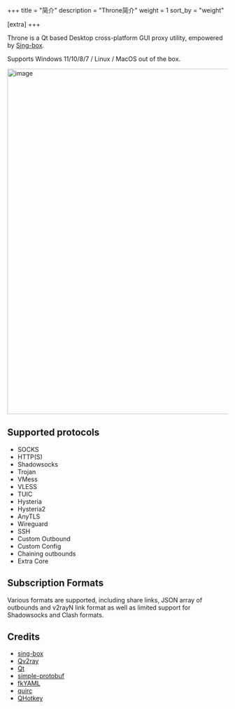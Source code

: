 +++
title = "简介"
description = "Throne简介"
weight = 1
sort_by = "weight"

[extra]
+++

Throne is a Qt based Desktop cross-platform GUI proxy utility, empowered by [Sing-box](https://github.com/SagerNet/sing-box).

Supports Windows 11/10/8/7 / Linux / MacOS out of the box.

<img width="1002" height="789" alt="image" src="https://github.com/user-attachments/assets/45a23c6c-b716-4acf-8281-63d35cac8457" />

## Supported protocols

- SOCKS
- HTTP(S)
- Shadowsocks
- Trojan
- VMess
- VLESS
- TUIC
- Hysteria
- Hysteria2
- AnyTLS
- Wireguard
- SSH
- Custom Outbound
- Custom Config
- Chaining outbounds
- Extra Core

## Subscription Formats

Various formats are supported, including share links, JSON array of outbounds and v2rayN link format as well as limited support for Shadowsocks and Clash formats.

## Credits

- [sing-box](https://github.com/SagerNet/sing-box)
- [Qv2ray](https://github.com/Qv2ray/Qv2ray)
- [Qt](https://www.qt.io/)
- [simple-protobuf](https://github.com/tonda-kriz/simple-protobuf)
- [fkYAML](https://github.com/fktn-k/fkYAML)
- [quirc](https://github.com/dlbeer/quirc)
- [QHotkey](https://github.com/Skycoder42/QHotkey)
